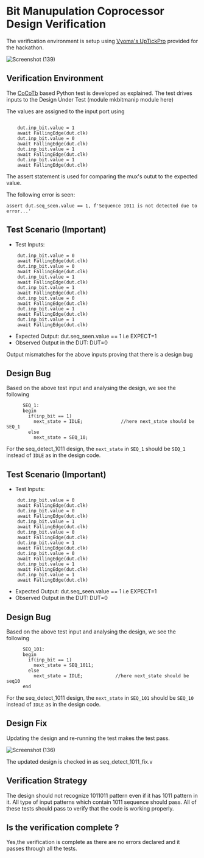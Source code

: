 # Bit Manupulation Coprocessor Design Verification

The verification environment is setup using [Vyoma's UpTickPro](https://vyomasystems.com) provided for the hackathon.

![Screenshot (139)](https://user-images.githubusercontent.com/105343698/182121300-ce03366f-226a-4ccf-bbd1-1714e3c7e9ff.png)


## Verification Environment

The [CoCoTb](https://www.cocotb.org/) based Python test is developed as explained. The test drives inputs to the Design Under Test (module mkbitmanip module here)

The values are assigned to the input port using 
```

    dut.inp_bit.value = 1
    await FallingEdge(dut.clk)
    dut.inp_bit.value = 0
    await FallingEdge(dut.clk)
    dut.inp_bit.value = 1
    await FallingEdge(dut.clk)
    dut.inp_bit.value = 1
    await FallingEdge(dut.clk)
```

The assert statement is used for comparing the mux's outut to the expected value.

The following error is seen:
```
assert dut.seq_seen.value == 1, f'Sequence 1011 is not detected due to error...'
```
## Test Scenario **(Important)**
- Test Inputs: 
```
    dut.inp_bit.value = 0
    await FallingEdge(dut.clk)
    dut.inp_bit.value = 0
    await FallingEdge(dut.clk)
    dut.inp_bit.value = 1
    await FallingEdge(dut.clk)
    dut.inp_bit.value = 1
    await FallingEdge(dut.clk)
    dut.inp_bit.value = 0
    await FallingEdge(dut.clk)
    dut.inp_bit.value = 1
    await FallingEdge(dut.clk)
    dut.inp_bit.value = 1
    await FallingEdge(dut.clk)
```
- Expected Output: dut.seq_seen.value == 1 i.e EXPECT=1
- Observed Output in the DUT: DUT=0

Output mismatches for the above inputs proving that there is a design bug

## Design Bug
Based on the above test input and analysing the design, we see the following

```
      SEQ_1:
      begin
        if(inp_bit == 1)
          next_state = IDLE;              //here next_state should be SEQ_1
        else
          next_state = SEQ_10;   
```
For the seq_detect_1011 design, the ``next_state`` in ``SEQ_1`` should be ``SEQ_1`` instead of ``IDLE`` as in the design code.

## Test Scenario **(Important)**
- Test Inputs: 
```
    dut.inp_bit.value = 0
    await FallingEdge(dut.clk)
    dut.inp_bit.value = 0
    await FallingEdge(dut.clk)
    dut.inp_bit.value = 1
    await FallingEdge(dut.clk)
    dut.inp_bit.value = 0
    await FallingEdge(dut.clk)
    dut.inp_bit.value = 1
    await FallingEdge(dut.clk)
    dut.inp_bit.value = 0
    await FallingEdge(dut.clk)
    dut.inp_bit.value = 1
    await FallingEdge(dut.clk)
    dut.inp_bit.value = 1
    await FallingEdge(dut.clk)
```
- Expected Output: dut.seq_seen.value == 1 i.e EXPECT=1
- Observed Output in the DUT: DUT=0


## Design Bug
Based on the above test input and analysing the design, we see the following

```
      SEQ_101:
      begin
        if(inp_bit == 1)
          next_state = SEQ_1011;
        else
          next_state = IDLE;            //here next_state should be seq10
      end
```
For the seq_detect_1011 design, the ``next_state`` in ``SEQ_101`` should be ``SEQ_10`` instead of ``IDLE`` as in the design code.

## Design Fix
Updating the design and re-running the test makes the test pass.

![Screenshot (136)](https://user-images.githubusercontent.com/105343698/182013584-0f082a39-bf93-49d7-98de-09c3e542e86d.png)

The updated design is checked in as seq_detect_1011_fix.v

## Verification Strategy

The design should not recognize 1011011 pattern even if it has 1011 pattern in it.
All type of input patterns which contain 1011 sequence should pass. 
All of these tests should pass to verify that the code is working properly. 

## Is the verification complete ?

Yes,the verification is complete as there are no errors declared and it passes through all the tests.
